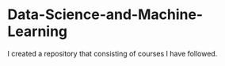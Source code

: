 # Data-Science-and-Machine-Learning

I created a repository that consisting of courses I have followed. 

